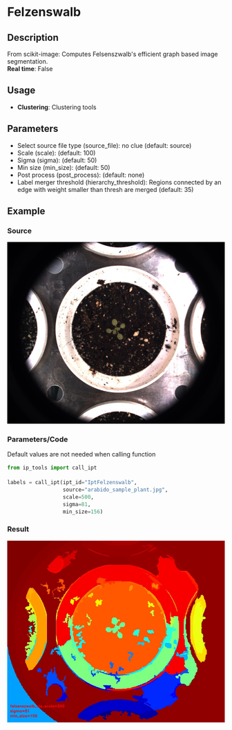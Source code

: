 # Felzenswalb

## Description

From scikit-image: Computes Felsenszwalb's efficient graph based image segmentation.<br>**Real time**: False

## Usage

- **Clustering**: Clustering tools

## Parameters

- Select source file type (source_file): no clue (default: source)
- Scale (scale):  (default: 100)
- Sigma (sigma):  (default: 50)
- Min size (min_size):  (default: 50)
- Post process (post_process):  (default: none)
- Label merger threshold (hierarchy_threshold): Regions connected by an edge with weight smaller than thresh are merged (default: 35)

## Example

### Source

![Source image](images/arabido_sample_plant.jpg)

### Parameters/Code

Default values are not needed when calling function

```python
from ip_tools import call_ipt

labels = call_ipt(ipt_id="IptFelzenswalb",
                  source="arabido_sample_plant.jpg",
                  scale=500,
                  sigma=81,
                  min_size=156)
```

### Result

![Result image](images/ipt_Felzenswalb.jpg)
